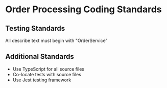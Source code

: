 # Order Processing Coding Standards

## Testing Standards
All describe text must begin with "OrderService"

## Additional Standards
- Use TypeScript for all source files
- Co-locate tests with source files
- Use Jest testing framework